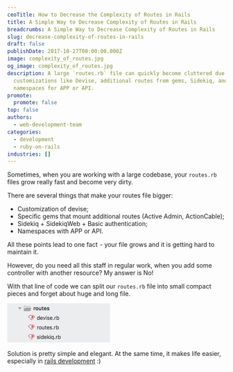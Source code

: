 ```yaml
---
ceoTitle: How to Decrease the Complexity of Routes in Rails
title: A Simple Way to Decrease Complexity of Routes in Rails
breadcrumbs: A Simple Way to Decrease Complexity of Routes in Rails
slug: decrease-complexity-of-routes-in-rails
draft: false
publishDate: 2017-10-27T00:00:00.000Z
image: complexity_of_routes.jpg
og_image: complexity_of_routes.jpg
description: A large `routes.rb` file can quickly become cluttered due to
  customizations like Devise, additional routes from gems, Sidekiq, and
  namespaces for APP or API.
promote:
  promote: false
top: false
authors:
  - web-development-team
categories:
  - development
  - ruby-on-rails
industries: []
---
```

Sometimes, when you are working with a large codebase, your `routes.rb` files grow really fast and become very dirty.

There are several things that make your routes file bigger:

* Customization of devise;
* Specific gems that mount additional routes (Active Admin, ActionCable);
* Sidekiq + SidekiqWeb + Basic authentication;
* Namespaces with APP or API.

All these points lead to one fact  - your file grows and it is getting hard to maintain it.

<script src="https://gist.github.com/DmytroVasin/89e4ee21637d9981ee4ce2b32525b3a2.js"></script>

However, do you need all this staff in regular work, when you add some controller with another resource? My answer is No!

<script src="https://gist.github.com/DmytroVasin/517de0e119dbd938293a45d57dd0cd3b.js"></script>

With that line of code we can split our `routes.rb` file into small compact pieces and forget about huge and long file.

![After routes splitting](routes_splitting.png)

<script src="https://gist.github.com/DmytroVasin/fd1814f8cb80316332f87185f2066998.js"></script>

Solution is pretty simple and elegant. At the same time, it makes life easier, especially in [rails development](https://anadea.info/services/web-development/ruby-on-rails-development) :)
